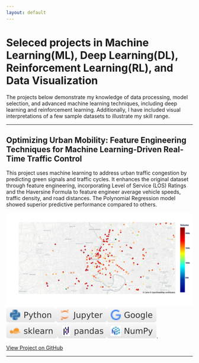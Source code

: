 ```yaml
---
layout: default
---
```

# Seleced projects in Machine Learning(ML), Deep Learning(DL), Reinforcement Learning(RL), and Data Visualization

The projects below demonstrate my knowledge of data processing, model selection, and advanced machine learning techniques, including deep learning and reinforcement learning. Additionally, I have included visual interpretations of a few sample datasets to illustrate my skill range. 

* * *

## Optimizing Urban Mobility: Feature Engineering Techniques for Machine Learning-Driven Real-Time Traffic Control
This project uses machine learning to address urban traffic congestion by predicting green signals and traffic cycles. It enhances the original dataset through feature engineering, incorporating Level of Service (LOS) Ratings and the Haversine Formula to feature engineer average vehicle speeds, traffic density, and road distances. The Polynomial Regression model showed superior predictive performance compared to others. 

![Project 1 Cover Photo](/assets/img/bkktraffic_map.png)
![Python](/assets/img/Python-white.svg)![Jupyter](/assets/img/Jupyter-white.svg)![Google](/assets/img/Google-white.svg)![sklearn](/assets/img/sklearn-white.svg)![Pandas](/assets/img/pandas-white.svg)![Numpy](/assets/img/NumPy-white.svg).


[View Project on GitHub](https://github.com/merrymira/bkktrafficdata)

* * *

